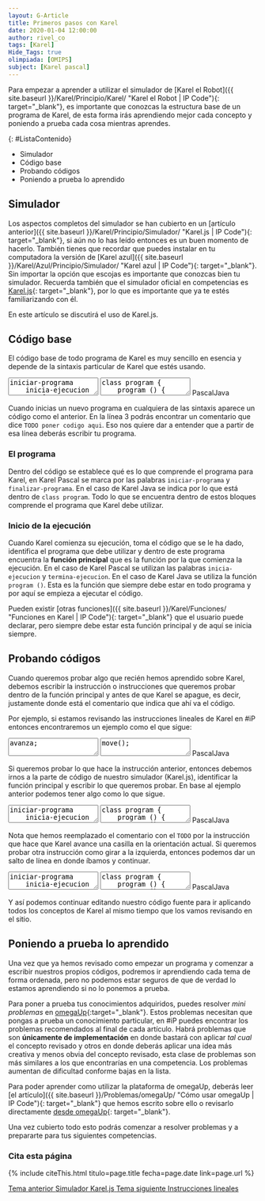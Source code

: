 ```yaml
---
layout: G-Article
title: Primeros pasos con Karel
date: 2020-01-04 12:00:00
author: rivel_co
tags: [Karel]
Hide_Tags: true
olimpiada: [OMIPS]
subject: [Karel pascal]
---
```


Para empezar a aprender a utilizar el simulador de [Karel el Robot]({{ site.baseurl }}/Karel/Principio/Karel/ "Karel el Robot &vert; IP Code"){: target="_blank"}, es importante que conozcas la estructura base de un programa de Karel, de esta forma irás aprendiendo mejor cada concepto y poniendo a prueba cada cosa mientras aprendes.

{: #ListaContenido}
- Simulador
- Código base
- Probando códigos
- Poniendo a prueba lo aprendido

## Simulador 

Los aspectos completos del simulador se han cubierto en un [artículo anterior]({{ site.baseurl }}/Karel/Principio/Simulador/ "Karel.js &vert; IP Code"){: target="_blank"}, si aún no lo has leído entonces es un buen momento de hacerlo. También tienes que recordar que puedes instalar en tu computadora la versión de [Karel azul]({{ site.baseurl }}/Karel/Azul/Principio/Simulador/ "Karel azul &vert; IP Code"){: target="_blank"}. Sin importar la opción que escojas es importante que conozcas bien tu simulador. Recuerda también que el simulador oficial en competencias es [Karel.js](https://omegaup.com/karel.js/ "Karel.js en omegaUp"){: target="_blank"}, por lo que es importante que ya te estés familiarizando con él.

En este artículo se discutirá el uso de Karel.js.

## Código base

El código base de todo programa de Karel es muy sencillo en esencia y depende de la sintaxis particular de Karel que estés usando.

<div class="karelBlock">
<textarea class="karelp">
iniciar-programa
    inicia-ejecucion
        { TODO poner codigo aqui }
        apagate;
    termina-ejecucion
finalizar-programa</textarea>
<textarea class="karelj">
class program {
    program () {
        // TODO poner codigo aqui
        turnoff();
    }
}</textarea>
<span class="karelLabel KLPascal karelLabelSelected" labFor="karelp">Pascal</span><span class="karelLabel KLJava" labFor="karelj">Java</span>
</div>

Cuando inicias un nuevo programa en cualquiera de las sintaxis aparece un código como el anterior. En la línea 3 podrás encontrar un comentario que dice `TODO poner codigo aqui`. Eso nos quiere dar a entender que a partir de esa línea deberás escribir tu programa.

### El programa

Dentro del código se establece qué es lo que comprende el programa para Karel, en Karel Pascal se marca por las palabras `iniciar-programa` y `finalizar-programa`. En el caso de Karel Java se indica por lo que está dentro de `class program`. Todo lo que se encuentra dentro de estos bloques comprende el programa que Karel debe utilizar.

### Inicio de la ejecución

Cuando Karel comienza su ejecución, toma el código que se le ha dado, identifica el programa que debe utilizar y dentro de este programa encuentra la **función principal** que es la función por la que comienza la ejecución. En el caso de Karel Pascal se utilizan las palabras `inicia-ejecucion` y `termina-ejecucion`. En el caso de Karel Java se utiliza la función `program ()`. Esta es la función que siempre debe estar en todo programa y por aquí se empieza a ejecutar el código. 

Pueden existir [otras funciones]({{ site.baseurl }}/Karel/Funciones/ "Funciones en Karel &vert; IP Code"){: target="_blank"} que el usuario puede declarar, pero siempre debe estar esta función principal y de aquí se inicia siempre.

## Probando códigos

Cuando queremos probar algo que recién hemos aprendido sobre Karel, debemos escribir la instrucción o instrucciones que queremos probar dentro de la función principal y antes de que Karel se apague, es decir, justamente donde está el comentario que indica que ahí va el código.

Por ejemplo, si estamos revisando las instrucciones lineales de Karel en #iP entonces encontraremos un ejemplo como el que sigue:

<div class="karelBlock">
<textarea class="karelp">
avanza;</textarea>
<textarea class="karelj">
move();</textarea>
<span class="karelLabel KLPascal karelLabelSelected" labFor="karelp">Pascal</span><span class="karelLabel KLJava" labFor="karelj">Java</span>
</div>

Si queremos probar lo que hace la instrucción anterior, entonces debemos irnos a la parte de código de nuestro simulador (Karel.js), identificar la función principal y escribir lo que queremos probar. En base al ejemplo anterior podemos tener algo como lo que sigue.

<div class="karelBlock">
<textarea class="karelp">
iniciar-programa
    inicia-ejecucion
        avanza;
        apagate;
    termina-ejecucion
finalizar-programa</textarea>
<textarea class="karelj">
class program {
    program () {
        move();
        turnoff();
    }
}</textarea>
<span class="karelLabel KLPascal karelLabelSelected" labFor="karelp">Pascal</span><span class="karelLabel KLJava" labFor="karelj">Java</span>
</div>

Nota que hemos reemplazado el comentario con el `TODO` por la instrucción que hace que Karel avance una casilla en la orientación actual. Si queremos probar otra instrucción como girar a la izquierda, entonces podemos dar un salto de línea en donde íbamos y continuar.

<div class="karelBlock">
<textarea class="karelp">
iniciar-programa
    inicia-ejecucion
        avanza;
        gira-izquierda;
        apagate;
    termina-ejecucion
finalizar-programa</textarea>
<textarea class="karelj">
class program {
    program () {
        move();
        turnLeft();
        turnoff();
    }
}</textarea>
<span class="karelLabel KLPascal karelLabelSelected" labFor="karelp">Pascal</span><span class="karelLabel KLJava" labFor="karelj">Java</span>
</div>

Y así podemos continuar editando nuestro código fuente para ir aplicando todos los conceptos de Karel al mismo tiempo que los vamos revisando en el sitio.

## Poniendo a prueba lo aprendido

Una vez que ya hemos revisado como empezar un programa y comenzar a escribir nuestros propios códigos, podremos ir aprendiendo cada tema de forma ordenada, pero no podemos estar seguros de que de verdad lo estamos aprendiendo si no lo ponemos a prueba.

Para poner a prueba tus conocimientos adquiridos, puedes resolver *mini problemas* en [omegaUp](https://omegaup.com/ "omegaUp"){:target="_blank"}. Estos problemas necesitan que pongas a prueba un conocimiento particular, en #iP puedes encontrar los problemas recomendados al final de cada artículo. Habrá problemas que son **únicamente de implementación** en donde bastará con aplicar *tal cual* el concepto revisado y otros en donde deberás aplicar una idea más creativa y menos obvia del concepto revisado, esta clase de problemas son más similares a los que encontrarías en una competencia. Los problemas aumentan de dificultad conforme bajas en la lista.

Para poder aprender como utilizar la plataforma de omegaUp, deberás leer [el artículo]({{ site.baseurl }}/Problemas/omegaUp/ "Cómo usar omegaUp &vert; IP Code"){: target="_blank"} que hemos escrito sobre ello o revisarlo directamente [desde omegaUp](https://blog.omegaup.com/category/omegaup/omegaup-101/ "Cómo usar omegaUp &vert; omegaUp"){: target="_blank"}. 

Una vez cubierto todo esto podrás comenzar a resolver problemas y a prepararte para tus siguientes competencias.

### Cita esta página

{% include citeThis.html titulo=page.title fecha=page.date link=page.url %}

<div class="Nav">
    <a id="navLeft" href="{{ site.baseurl }}/Karel/Principio/Simulador/" title="Simulador Karel.js &vert; #iP Code">
        Tema anterior
        <span>Simulador Karel.js</span>
    </a>
    <a id="navRight" href="{{ site.baseurl }}/Karel/Instrucciones/Lineales/" title="Instrucciones lineales &vert; #iP Code">
        Tema siguiente
        <span>Instrucciones lineales</span>
    </a>
</div>